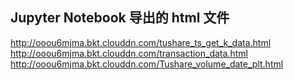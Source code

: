 ## Jupyter Notebook 导出的 html 文件
http://ooou6mjma.bkt.clouddn.com/tushare_ts_get_k_data.html<br>
http://ooou6mjma.bkt.clouddn.com/transaction_data.html<br>
http://ooou6mjma.bkt.clouddn.com/Tushare_volume_date_plt.html
